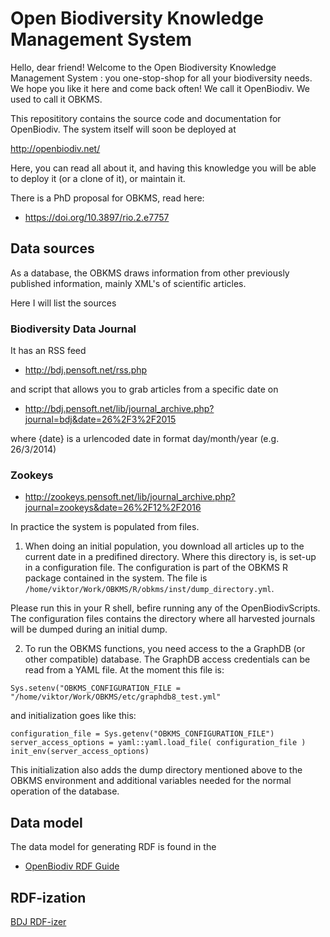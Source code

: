 # Open Biodiversity Knowledge Management System

Hello, dear friend! Welcome to the Open Biodiversity Knowledge Management System : you one-stop-shop for all your biodiversity needs. We hope you like it here and come back often! We call it OpenBiodiv. We used to call it OBKMS.

This reposititory contains the source code and documentation for OpenBiodiv. The system itself will soon be deployed at

http://openbiodiv.net/

Here, you can read all about it, and having this knowledge you will be able to deploy it (or a clone of it), or maintain it.

There is a PhD proposal for OBKMS, read here:

* https://doi.org/10.3897/rio.2.e7757

## Data sources

As a database, the OBKMS draws information from other previously published information, mainly XML's of scientific articles.

Here I will list the sources

### Biodiversity Data Journal

It has an RSS feed

* http://bdj.pensoft.net/rss.php

and script that allows you to grab articles from a specific date on

* http://bdj.pensoft.net/lib/journal_archive.php?journal=bdj&date=26%2F3%2F2015

where {date} is a urlencoded date in format day/month/year 
(e.g. 26/3/2014)

### Zookeys

* http://zookeys.pensoft.net/lib/journal_archive.php?journal=zookeys&date=26%2F12%2F2016

In practice the system is populated from files. 

1. When doing an initial population, you download all articles up to the current date in a predifined directory. Where this directory is, is set-up in a configuration file. The configuration is part of the OBKMS R package contained in the system. The file is `/home/viktor/Work/OBKMS/R/obkms/inst/dump_directory.yml`.

Please run this in your R shell, befire running any of the OpenBiodivScripts. The configuration files contains the directory where all harvested journals will be dumped during an initial dump.

2. To run the OBKMS functions, you need access to the a GraphDB (or other compatible) database. The GraphDB access credentials can be read from a YAML file. At the moment this file is:

```{r}
Sys.setenv("OBKMS_CONFIGURATION_FILE = "/home/viktor/Work/OBKMS/etc/graphdb8_test.yml"
```

and initialization goes like this:

```{r}
configuration_file = Sys.getenv("OBKMS_CONFIGURATION_FILE")
server_access_options = yaml::yaml.load_file( configuration_file )
init_env(server_access_options)
```

This initialization also adds the dump directory mentioned above to the OBKMS environment and additional variables needed for the normal operation of the database.

## Data model

The data model for generating RDF is found in the

* [OpenBiodiv RDF Guide](Ontology/RDF_Guide.md)

## RDF-ization

[BDJ RDF-izer](input/bdj.R)
